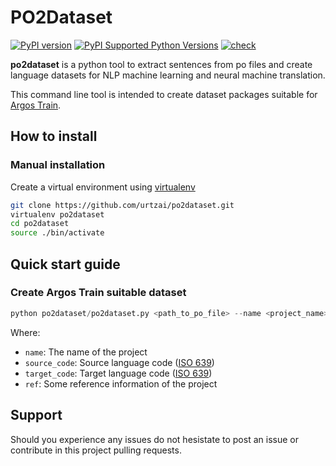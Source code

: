 # PO2Dataset

[![PyPI version](https://badge.fury.io/py/po2dataset.svg)](https://badge.fury.io/py/po2dataset)
[![PyPI Supported Python Versions](https://img.shields.io/pypi/pyversions/po2dataset.svg)](https://pypi.python.org/pypi/po2dataset/)
[![check](https://github.com/urtzai/po2dataset/actions/workflows/python-test.yml/badge.svg)](https://github.com/urtzai/po2dataset/actions/workflows/python-test.yml)

**po2dataset** is a python tool to extract sentences from po files and create language datasets for NLP machine learning and neural machine translation.

This command line tool is intended to create dataset packages suitable for [Argos Train](https://github.com/argosopentech/argos-train).

## How to install

### Manual installation

Create a virtual environment using [virtualenv](https://virtualenv.pypa.io/en/latest/index.html)

```bash
git clone https://github.com/urtzai/po2dataset.git
virtualenv po2dataset
cd po2dataset
source ./bin/activate
```

## Quick start guide

### Create Argos Train suitable dataset

```python
python po2dataset/po2dataset.py <path_to_po_file> --name <project_name> --source_code <source_lang_code> --target_code <target_lang_code> --ref "Some reference information of the project"
```

Where:

- `name`: The name of the project
- `source_code`: Source language code ([ISO 639](https://en.wikipedia.org/wiki/ISO_639))
- `target_code`: Target language code ([ISO 639](https://en.wikipedia.org/wiki/ISO_639))
- `ref`: Some reference information of the project

## Support

Should you experience any issues do not hesistate to post an issue or contribute in this project pulling requests.
